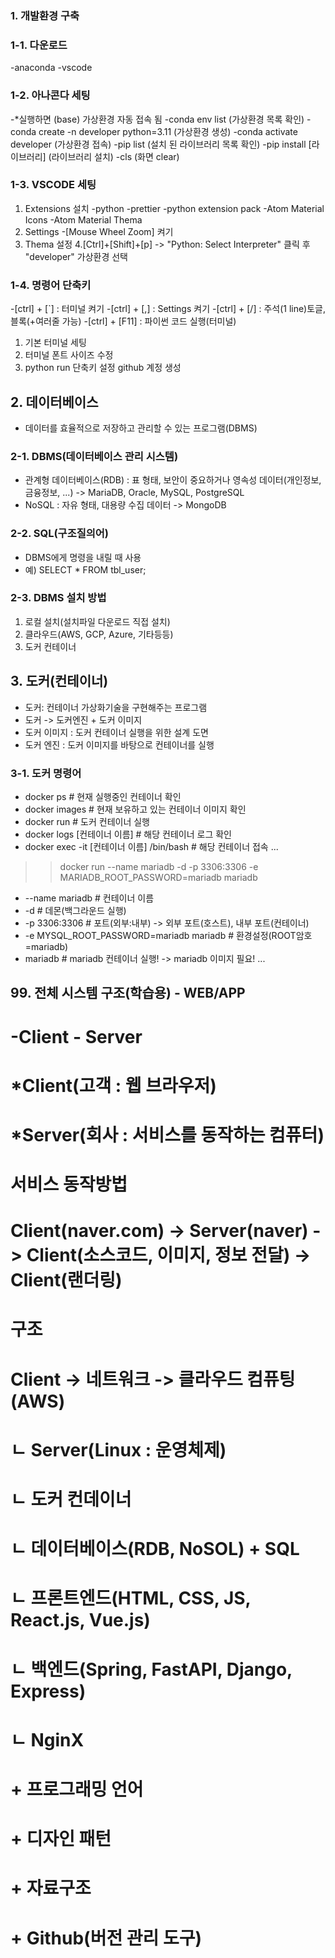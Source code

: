 ### 1. 개발환경 구축

### 1-1. 다운로드
-anaconda
-vscode

### 1-2. 아나콘다 세팅
-*실행하면 (base) 가상환경 자동 접속 됨
-conda env list                                (가상환경 목록 확인)
-conda create -n developer python=3.11         (가상환경 생성)
-conda activate developer                      (가상환경 접속)
-pip list                                      (설치 된 라이브러리 목록 확인)
-pip install [라이브러리]                       (라이브러리 설치)
-cls                                           (화면 clear) 

### 1-3. VSCODE 세팅
1. Extensions  설치
-python 
-prettier
-python extension pack
-Atom Material Icons
-Atom Material Thema
2. Settings
-[Mouse Wheel Zoom] 켜기
3. Thema 설정
4.[Ctrl]+[Shift]+[p] -> "Python: Select Interpreter" 클릭 후 "developer" 가상환경 선택

### 1-4. 명령어 단축키
-[ctrl] + [`] : 터미널 켜기
-[ctrl] + [,] : Settings 켜기
-[ctrl] + [/] : 주석(1 line)토글, 블록(+여러줄 가능)
-[ctrl] + [F11] : 파이썬 코드 실행(터미널)

1. 기본 터미널 세팅
2. 터미널 폰트 사이즈 수정
3. python run 단축키 설정
github 계정 생성

## 2. 데이터베이스
- 데이터를 효율적으로 저장하고 관리할 수 있는 프로그램(DBMS)

### 2-1. DBMS(데이터베이스 관리 시스템)
- 관계형 데이터베이스(RDB) : 표 형태, 보안이 중요하거나 영속성 데이터(개인정보, 금융정보, ...)
   -> MariaDB, Oracle, MySQL, PostgreSQL
- NoSQL : 자유 형태, 대용량 수집 데이터
   -> MongoDB

### 2-2. SQL(구조질의어)
- DBMS에게 명령을 내릴 때 사용
- 예) SELECT * FROM tbl_user;

### 2-3. DBMS 설치 방법
1. 로컬 설치(설치파일 다운로드 직접 설치)
2. 클라우드(AWS, GCP, Azure, 기타등등)
3. 도커 컨테이너

## 3. 도커(컨테이너)
- 도커: 컨테이너 가상화기술을 구현해주는 프로그램
- 도커 -> 도커엔진 + 도커 이미지
- 도커 이미지 : 도커 컨테이너 실행을 위한 설계 도면
- 도커 엔진 : 도커 이미지를 바탕으로 컨테이너를 실행

### 3-1. 도커 명령어
- docker ps      # 현재 실행중인 컨테이너 확인
- docker images  # 현재 보유하고 있는 컨테이너 이미지 확인
- docker run     # 도커 컨테이너 실행
- docker logs [컨테이너 이름]  # 해당 컨테이너 로그 확인
- docker exec -it [컨테이너 이름] /bin/bash  # 해당 컨테이너 접속
...

>> docker run --name mariadb -d -p 3306:3306 -e MARIADB_ROOT_PASSWORD=mariadb mariadb
- --name mariadb   # 컨테이너 이름 
- -d               # 데몬(백그라운드 실행)
- -p 3306:3306     # 포트(외부:내부) -> 외부 포트(호스트), 내부 포트(컨테이너)
- -e MYSQL_ROOT_PASSWORD=mariadb mariadb  # 환경설정(ROOT암호=mariadb)
- mariadb          # mariadb 컨테이너 실행! -> mariadb 이미지 필요!
...


## 99. 전체 시스템 구조(학습용) - WEB/APP
# -Client - Server
# *Client(고객 : 웹 브라우저)
# *Server(회사 : 서비스를 동작하는 컴퓨터)
# 
# 서비스 동작방법
# Client(naver.com) -> Server(naver) -> Client(소스코드, 이미지, 정보 전달) -> Client(랜더링)

# 구조
# Client -> 네트워크 -> 클라우드 컴퓨팅(AWS)
#                          ㄴ Server(Linux : 운영체제)
#                               ㄴ 도커 컨데이너
#                                      ㄴ 데이터베이스(RDB, NoSOL) + SQL
#                                      ㄴ 프론트엔드(HTML, CSS, JS, React.js, Vue.js)
#                                      ㄴ 백엔드(Spring, FastAPI, Django, Express)
#                                      ㄴ NginX
# + 프로그래밍 언어
# + 디자인 패턴
# + 자료구조
# + Github(버전 관리 도구)                    





